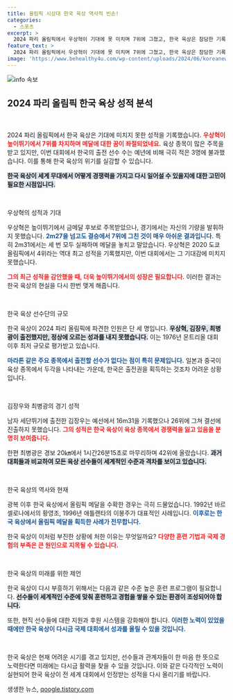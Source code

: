 ```yaml
---
title: 올림픽 시상대 한국 육상 역사적 빈손!
categories:
  - 스포츠
excerpt: >
  2024 파리 올림픽에서 우상혁이 기대에 못 미치며 7위에 그쳤고, 한국 육상은 참담한 기록을 남겼다. 단 3명의 선수와 함께 최소 인원으로 임했던 이번 대회는 한국 육상에 새로운 도전과 역사의 전환점이 되었지만, 메달은 없었다.
feature_text: >
  2024 파리 올림픽에서 우상혁이 기대에 못 미치며 7위에 그쳤고, 한국 육상은 참담한 기록을 남겼다. 단 3명의 선수와 함께 최소 인원으로 임했던 이번 대회는 한국 육상에 새로운 도전과 역사의 전환점이 되었지만, 메달은 없었다.
image: 'https://www.behealthy4u.com/wp-content/uploads/2024/06/koreanews.jpg'
---
```


<p><img src="https://www.behealthy4u.com/wp-content/uploads/2024/06/koreanews.jpg" alt="info 속보" /></p>

<h2 data-ke-size="size26">2024 파리 올림픽 한국 육상 성적 분석</h2>

<p data-ke-size="size16">&nbsp;</p>

<p>2024 파리 올림픽에서 한국 육상은 기대에 미치지 못한 성적을 기록했습니다. <b><span style="color: #ee2323;">우상혁이 높이뛰기에서 7위를 차지하며 메달에 대한 꿈이 좌절되었네요.</span></b> 육상 종목이 많은 주목을 받고 있지만, 이번 대회에서 한국의 출전 선수 수는 예년에 비해 극히 적은 3명에 불과했습니다. 이를 통해 한국 육상의 위기를 실감할 수 있습니다. </p>

<p><b><span style="background-color: #21538527;">한국 육상이 세계 무대에서 어떻게 경쟁력을 가지고 다시 일어설 수 있을지에 대한 고민이 필요한 시점입니다.</span></b> </p>

<p data-ke-size="size16">&nbsp;</p>

<p>우상혁의 성적과 기대</p>

<p>우상혁은 높이뛰기에서 금메달 후보로 주목받았으나, 경기에서는 자신의 기량을 발휘하지 못했습니다. <b><span style="color: #1a5490;">2m27을 넘고도 결승에서 7위에 그친 것이 매우 아쉬운 결과입니다.</span></b> 특히 2m31에서는 세 번 모두 실패하며 메달을 놓치고 말았습니다. 우상혁은 2020 도쿄 올림픽에서 4위라는 역대 최고 성적을 기록했지만, 이번 대회에서는 그 기대감에 미치지 못했습니다. </p>

<p><b><span style="color: #ee2323;">그의 최근 성적을 감안했을 때, 더욱 높이뛰기에서의 성장은 필요합니다.</span></b> 이러한 결과는 한국 육상의 현실을 다시 한번 맺게 해줍니다.</p>

<p data-ke-size="size16">&nbsp;</p>

<p>한국 육상 선수단의 규모 </p>

<p>한국 육상이 2024 파리 올림픽에 파견한 인원은 단 세 명입니다. <b><span style="background-color: #21538527;">우상혁, 김장우, 최병광이 출전했지만, 정상에 오르는 성과를 내지 못했습니다.</span></b> 이는 1976년 몬트리올 대회 이후 최저 규모로 평가받고 있습니다. </p>

<p><b><span style="color: #1a5490;">마라톤 같은 주요 종목에서 출전할 선수가 없다는 점이 특히 문제입니다.</span></b> 일본과 중국이 육상 종목에서 두각을 나타내는 가운데, 한국은 출전권을 획득하는 것조차 어려운 상황입니다.</p>

<p data-ke-size="size16">&nbsp;</p>

<p>김장우와 최병광의 경기 성적</p>

<p>남자 세단뛰기에 출전한 김장우는 예선에서 16m31을 기록했으나 26위에 그쳐 결선에 진출하지 못했습니다. <b><span style="color: #ee2323;">그의 성적은 한국 육상이 육상 종목에서 경쟁력을 잃고 있음을 분명히 보여줍니다.</span></b> </p>

<p>한편 최병광은 경보 20㎞에서 1시간26분15초로 마무리하며 42위에 올랐습니다. <b><span style="background-color: #21538527;">과거 대회들과 비교하여 모든 육상 선수들이 세계적인 수준과 격차를 보이고 있습니다.</span></b> </p>

<p data-ke-size="size16">&nbsp;</p>

<p>한국 육상의 역사와 현재</p>

<p>광복 이후 한국 육상에서 올림픽 메달을 수확한 경우는 극히 드물었습니다. 1992년 바르셀로나에서의 황영조, 1996년 애틀랜타의 이봉주가 대표적인 사례입니다. <b><span style="color: #1a5490;">이후로는 한국 육상에서 올림픽 메달을 획득한 사례가 전무합니다.</span></b> </p>

<p>한국 육상이 이처럼 부진한 상황에 처한 이유는 무엇일까요? <b><span style="color: #ee2323;">다양한 훈련 기법과 국제 경험의 부족은 큰 원인으로 지목될 수 있습니다.</span></b> </p>

<p data-ke-size="size16">&nbsp;</p>

<p>한국 육상의 미래를 위한 제언</p>

<p>한국 육상이 다시 부흥하기 위해서는 다음과 같은 수준 높은 훈련 프로그램이 필요합니다. <b><span style="background-color: #21538527;">선수들이 세계적인 수준에 맞춰 훈련하고 경험을 쌓을 수 있는 환경이 조성되어야 합니다.</span></b> </p>

<p>또한, 현직 선수들에 대한 지원과 후원 시스템을 강화해야 합니다. <b><span style="color: #1a5490;">이러한 노력이 있었을 때에만 한국 육상이 다시금 국제 대회에서 성과를 올릴 수 있을 것입니다.</span></b> </p>

<p data-ke-size="size16">&nbsp;</p>

<p>한국 육상은 현재 어려운 시기를 겪고 있지만, 선수들과 관계자들이 한 마음 한 뜻으로 노력한다면 미래에는 다시금 활력을 찾을 수 있을 것입니다. 이와 같은 다각적인 노력이 실현되어 한국 육상이 전 세계 대회에서 인정받는 성적을 다시 올리기를 바랍니다.</p>
생생한 뉴스, <a href="https://qoogle.tistory.com" rel="dofollow">qoogle.tistory.com</a>


